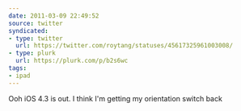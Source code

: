 ```yaml
---
date: 2011-03-09 22:49:52
source: twitter
syndicated:
- type: twitter
  url: https://twitter.com/roytang/statuses/45617325961003008/
- type: plurk
  url: https://plurk.com/p/b2s6wc
tags:
- ipad
---
```


Ooh iOS 4.3 is out. I think I'm getting my orientation switch back